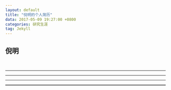```yaml
---
layout: default
title: "倪明的个人简历"
data: 2017-05-09 19:27:00 +0800
categories: 研究生涯
tag: Jekyll
---
```


## 倪明
 


---


---


----------


<hr style="height:1px;border:none;border-top:1px solid #555555;" />
